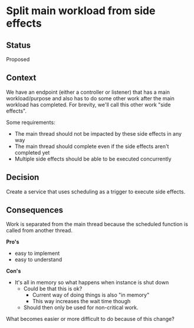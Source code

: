 # Split main workload from side effects

## Status

Proposed

## Context

We have an endpoint (either a controller or listener) that has a main workload/purpose 
and also has to do some other work after the main workload has completed. 
For brevity, we'll call this other work "side effects". 

Some requirements:
 - The main thread should not be impacted by these side effects in any way
 - The main thread should complete even if the side effects aren't completed yet
 - Multiple side effects should be able to be executed concurrently

## Decision

Create a service that uses scheduling as a trigger to execute side effects.

## Consequences

Work is separated from the main thread because the scheduled function
is called from another thread.

**Pro's**
 - easy to implement
 - easy to understand

**Con's**
 - It's all in memory so what happens when instance is shut down
   - Could be that this is ok? 
     - Current way of doing things is also "in memory"
     - This way increases the wait time though
   - Should then only be used for non-critical work.

What becomes easier or more difficult to do because of this change?